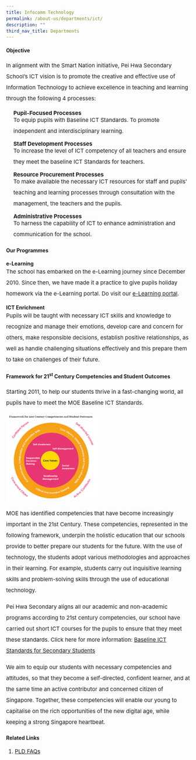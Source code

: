 ```yaml
---
title: Infocomm Technology
permalink: /about-us/departments/ict/
description: ""
third_nav_title: Departments
---
```

<h4><strong>Objective</strong></h4>

<p style="font-size:15px; line-height:2;margin-top:15px;">In alignment with the Smart Nation initiative, Pei Hwa Secondary School&rsquo;s ICT vision is to promote the creative and effective use of Information Technology to achieve excellence in teaching and learning through the following 4 processes:</p>

<p style="font-size:15px; margin:10px 0 5px 20px;"><strong>Pupil-Focused Processes</strong></p>
<p style="font-size:15px; line-height:2;margin:-10px 0 5px 20px;">To equip pupils with Baseline ICT Standards. To promote independent and interdisciplinary learning.</p>


<p style="font-size:15px; margin:10px 0 5px 20px;"><strong>Staff Development Processes</strong></p>
<p style="font-size:15px; line-height:2;margin:-10px 0 5px 20px;">To increase the&nbsp;level of ICT competency of all teachers and ensure they meet the baseline ICT Standards for teachers.</p>

<p style="font-size:15px; margin:10px 0 5px 20px;"><strong>Resource Procurement Processes</strong></p>
<p style="font-size:15px; line-height:2;margin:-10px 0 5px 20px;">To make available the necessary ICT resources for staff and pupils&rsquo; teaching and learning processes through consultation with the management, the teachers and the pupils.</p>
<p style="font-size:15px; margin:10px 0 5px 20px;"><strong>Administrative Processes</strong></p>
<p style="font-size:15px; line-height:2;margin:-10px 0 5px 20px;">To harness the capability of ICT to enhance administration and communication for the school.</p>


<h4><strong>Our Programmes</strong></h4>

<p><strong>e-Learning</strong></p>
<p  style="font-size:15px; line-height:2;margin:-15px 0 5px 0px;">The school has embarked on the e-Learning journey since December 2010. Since then, we have made it a practice to give pupils holiday homework via the e-Learning portal. Do visit our&nbsp;<a href="https://vle.learning.moe.edu.sg/login">e-Learning portal</a>.</p>

<p><strong>ICT Enrichment</strong></p>
<p  style="font-size:15px; line-height:2;margin:-15px 0 5px 0px;">Pupils will be taught with necessary ICT skills and knowledge to recognize and manage their emotions, develop care and concern for others, make responsible decisions, establish positive relationships, as well as handle challenging situations effectively and this prepare them to take on challenges of their future.</p>


<h4><strong>Framework for 21<sup>st</sup>&nbsp;Century Competencies and Student Outcomes</strong></h4>

<p style="font-size:15px; line-height:2;margin-top:15px;" >Starting 2011, to help our students thrive in a fast-changing world, all pupils have to meet the MOE Baseline ICT Standards.</p>

<img style="width: 50%;" src="/images/frameworkICT.jpg" />

<p  style="font-size:15px; line-height:2;margin-top:15px;">MOE has identified competencies that have become increasingly important in the 21st Century. These competencies, represented in the following framework, underpin the holistic education that our schools provide to better prepare our students for the future. With the use of technology, the students adopt various methodologies and approaches in their learning. For example, students carry out inquisitive learning skills and problem-solving skills through the use of educational technology.</p>

<p  style="font-size:15px; line-height:2;margin-top:15px;">Pei Hwa Secondary aligns all our academic and non-academic programs according to 21st century competencies, our school have carried out short ICT courses for the pupils to ensure that they meet these standards. Click here for more information:&nbsp;<a href="/programmes/ict-enrichment/">Baseline ICT Standards for Secondary Students</a></p>

<p style="font-size:15px; line-height:2;margin-top:15px;">We aim to equip our students with necessary competencies and attitudes, so that they become a self-directed, confident learner, and at the same time an active contributor and concerned citizen of Singapore. Together, these competencies will enable our young to capitalise on the rich opportunities of the new digital age, while keeping a strong Singapore heartbeat.</p>


<h4><strong>Related Links</strong></h4>

<ol>
<li style="font-size:15px;"><a href="/pld-faqs/">PLD FAQs</a></li>
</ol>